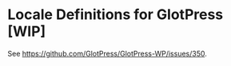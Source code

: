 # Locale Definitions for GlotPress [WIP]


See https://github.com/GlotPress/GlotPress-WP/issues/350.
